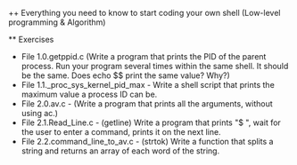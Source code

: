 ++ Everything you need to know to start coding your own shell (Low-level programming & Algorithm)

** Exercises
- File 1.0.getppid.c (Write a program that prints the PID of the parent process. Run your program several times within the same shell. It should be the same. Does echo $$ print the same value? Why?)
- File 1.1._proc_sys_kernel_pid_max - Write a shell script that prints the maximum value a process ID can be.
- File 2.0.av.c - (Write a program that prints all the arguments, without using ac.)
- File 2.1.Read_Line.c - (getline) Write a program that prints "$ ", wait for the user to enter a command, prints it on the next line.
- File 2.2.command_line_to_av.c - (strtok) Write a function that splits a string and returns an array of each word of the string.